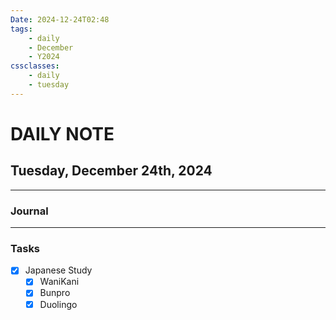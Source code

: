 ```yaml
---
Date: 2024-12-24T02:48
tags:
    - daily
    - December
    - Y2024
cssclasses:
    - daily
    - tuesday
---
```

# DAILY NOTE
## Tuesday, December 24th, 2024
***
### Journal

***
### Tasks
- [x] Japanese Study
    - [x] WaniKani
    - [x] Bunpro
    - [x] Duolingo